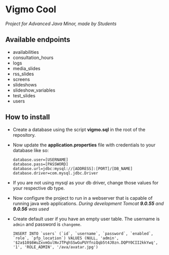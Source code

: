 # Vigmo Cool
*Project for Advanced Java Minor, made by Students*

## Available endpoints

* availabilities
* consultation_hours
* logs
* media_slides
* rss_slides
* screens
* slideshows
* slideshow_variables
* test_slides
* users

## How to install
* Create a database using the script **vigmo.sql** in the root of the repository.
* Now update the **application.properties** file with credentials to your database like so: 
    ```properties
    database.user=[USERNAME]
    database.pass=[PASSWORD]
    database.url=jdbc:mysql://[ADDRESS]:[PORT]/[DB_NAME]
    database.driver=com.mysql.jdbc.Driver
    ```
* If you are not using mysql as your db driver, change those values for your respective db type.
* Now configure the project to run in a webserver that is capable of running java web applications. *During development Tomcat **9.0.55** and **9.0.56** was used*

* Create default user if you have an empty user table. The username is `admin` and password is `changeme`.
    ```mysql
    INSERT INTO `users` (`id`, `username`, `password`, `enabled`, `role`, `pfp_location`) VALUES (NULL, 'admin', '$2a$10$6WuZxvmGulNvJTPqhSSwGuPUYfniQqb5t4J0zn.DQPY0CII2kkYwq', '1', 'ROLE_ADMIN', '/ava/avatar.jpg')
    ```

